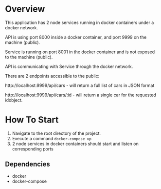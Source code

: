 # Overview

This application has 2 node services running in docker containers under a docker network. 

API is using port 8000 inside a docker container, and port 9999 on the machine (public).

Service is running on port 8001 in the docker container and is not exposed to the machine (public).

API is communicating with Service through the docker network.

There are 2 endpoints accessible to the public:

http://localhost:9999/api/cars - will return a full list of cars in JSON format

http://localhost:9999/api/cars/:id - will return a single car for the requested idobject.

# How To Start
1. Navigate to the root directory of the project.
2. Execute a command `docker-compose up`
3. 2 node services in docker containers should start and listen on corresponding ports

## Dependencies
- docker
- docker-compose

